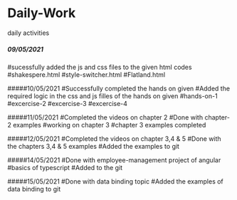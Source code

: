 # Daily-Work
daily activities

##### 09/05/2021
#sucessfully added the js and css files to the given html codes
#shakespere.html
#style-switcher.html
#Flatland.html

#####10/05/2021
#Successfully completed the hands on given
#Added the required logic in the css and js filles of the hands on given
#hands-on-1
#excercise-2
#excercise-3
#excercise-4

#####11/05/2021
#Completed the videos on chapter 2
#Done with chapter-2 examples
#working on chapter 3
#chapter 3 examples completed


#####12/05/2021
#Completed the videos on chapter 3,4 & 5
#Done with the chapters 3,4 & 5 examples
#Added the examples to git

#####14/05/2021
#Done with employee-management project of angular
#basics of typescript
#Added to the git

#####15/05/2021
#Done with data binding topic
#Added the examples of data binding to git

